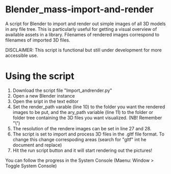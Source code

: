 # Blender_mass-import-and-render
A script for Blender to import and render out simple images of all 3D models in any file tree. This is particularly useful for getting a visual overview of available assets in a library. Filenames of rendered images correspond to filenames of imported 3D files.

DISCLAIMER: This script is functional but still under development for more accessible use. 

# Using the script
1. Download the script file "Import_andrender.py"
2. Open a new Blender instance
3. Open the sript in the text editor
4. Set the render_path varable (line 10) to the folder you want the rendered images to be put, and the ary_path variable (line 11) to the folder or folder tree containing the 3D files you want visualized. (NB! Remember "\\")
5. The resolution of the rendere images can be set in line 27 and 28.
6. The script is set to import and process 3D files in the .gltf file format. To change this change correspoding areas (search for "gltf" int he document and replace)
7. Hit the run script button and it will start rendering out the pictures! 

You can follow the progress in the System Console (Maenu: Window > Toggle System Console)
